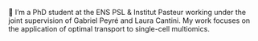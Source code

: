 👋 I’m a PhD student at the ENS PSL & Institut Pasteur working under the joint supervision of Gabriel Peyré and Laura Cantini. My work focuses on the application of optimal transport to single-cell multiomics.
